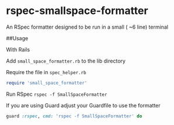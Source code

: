 rspec-smallspace-formatter
==========================

An RSpec formatter designed to be run in a small ( ~6 line) terminal

##Usage

With Rails

Add `small_space_formatter.rb` to the lib directory

Require the file in `spec_helper.rb`

```ruby
require 'small_space_formatter'
```

Run RSpec `rspec -f SmallSpaceFormatter`

If you are using Guard adjust your Guardfile to use the formatter

```ruby
guard :rspec, cmd: 'rspec -f SmallSpaceFormatter' do
```

